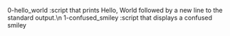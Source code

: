 0-hello_world :script that prints Hello, World followed by a new line to the standard output.\n 1-confused_smiley :script that displays a confused smiley

